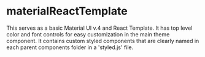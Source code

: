 # materialReactTemplate
This serves as a basic Material UI v.4 and React Template. It has top level color and font controls for easy customization in the main theme component. It contains custom styled components that are clearly named in each parent components folder in a 'styled.js' file. 
